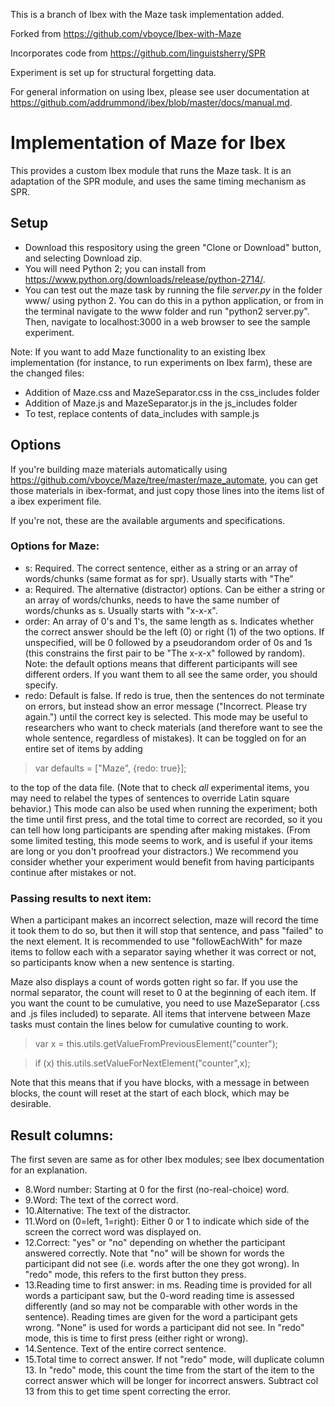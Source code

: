 This is a branch of Ibex with the Maze task implementation added. 

Forked from https://github.com/vboyce/Ibex-with-Maze

Incorporates code from https://github.com/linguistsherry/SPR

Experiment is set up for structural forgetting data.


For general information on using Ibex, please see user documentation at <https://github.com/addrummond/ibex/blob/master/docs/manual.md>.

# Implementation of Maze for Ibex

This provides a custom Ibex module that runs the Maze task. It is an adaptation of the SPR module, and uses the same timing mechanism as SPR. 

## Setup

* Download this respository using the green "Clone or Download" button, and selecting Download zip. 
* You will need Python 2; you can install from <https://www.python.org/downloads/release/python-2714/>.
* You can test out the maze task by running the file *server.py* in the folder www/ using python 2. You can do this in a python application, or from in the terminal navigate to the www folder and run "python2 server.py". Then, navigate to localhost:3000 in a web browser to see the sample experiment. 

Note: If you want to add Maze functionality to an existing Ibex implementation (for instance, to run experiments on Ibex farm), these are the changed files:
* Addition of Maze.css and MazeSeparator.css in the css_includes folder
* Addition of Maze.js and MazeSeparator.js in the js_includes folder
* To test, replace contents of data_includes with sample.js 
## Options

If you're building maze materials automatically using <https://github.com/vboyce/Maze/tree/master/maze_automate>, you can get those materials in ibex-format, and just copy those lines into the items list of a ibex experiment file. 

If you're not, these are the available arguments and specifications. 

### Options for Maze: 
* s: Required. The correct sentence, either as a string or an array of words/chunks (same format as for spr). Usually starts with "The"
* a: Required. The alternative (distractor) options. Can be either a string or an array of words/chunks, needs to have the same number of words/chunks as s. Usually starts with "x-x-x". 
* order: An array of 0's and 1's, the same length as s. Indicates whether the correct answer should be the left (0) or right (1) of the two options. If unspecified, will be 0 followed by a pseudorandom order of 0s and 1s (this constrains the first pair to be "The x-x-x" followed by random). Note: the default options means that different participants will see different orders. If you want them to all see the same order, you should specify. 
* redo: Default is false. If redo is true, then the sentences do not terminate on errors, but instead show an error message ("Incorrect. Please try again.") until the correct key is selected. This mode may be useful to researchers who want to check materials (and therefore want to see the whole sentence, regardless of mistakes). It can be toggled on for an entire set of items by adding

> var defaults = ["Maze", {redo: true}];

to the top of the data file. (Note that to check *all* experimental items, you may need to relabel the types of sentences to override Latin square behavior.)
This mode can also be used when running the experiment; both the time until first press, and the total time to correct are recorded, so it you can tell how long participants are spending after making mistakes. (From some limited testing, this mode seems to work, and is useful if your items are long or you don't proofread your distractors.) We recommend you consider whether your experiment would benefit from having participants continue after mistakes or not. 

### Passing results to next item:
When a participant makes an incorrect selection, maze will record the time it took them to do so, but then it will stop that sentence, and pass "failed" to the next element. It is recommended to use "followEachWith" for maze items to follow each with a separator saying whether it was correct or not, so participants know when a new sentence is starting. 

Maze also displays a count of words gotten right so far. If you use the normal separator, the count will reset to 0 at the beginning of each item. If you want the count to be cumulative, you need to use MazeSeparator (.css and .js files included) to separate. All items that intervene between Maze tasks must contain the lines below for cumulative counting to work. 
> var x = this.utils.getValueFromPreviousElement("counter");

> if (x) this.utils.setValueForNextElement("counter",x);

Note that this means that if you have blocks, with a message in between blocks, the count will reset at the start of each block, which may be desirable.

## Result columns: 
The first seven are same as for other Ibex modules; see Ibex documentation for an explanation. 
* 8.Word number: Starting at 0 for the first (no-real-choice) word.
* 9.Word: The text of the correct word.
* 10.Alternative: The text of the distractor.
* 11.Word on (0=left, 1=right): Either 0 or 1 to indicate which side of the screen the correct word was displayed on. 
* 12.Correct: "yes" or "no" depending on whether the participant answered correctly. Note that "no" will be shown for words the participant did not see (i.e. words after the one they got wrong). In "redo" mode, this refers to the first button they press.
* 13.Reading time to first answer: in ms. Reading time is provided for all words a participant saw, but the 0-word reading time is assessed differently (and so may not be comparable with other words in the sentence). Reading times are given for the word a participant gets wrong. "None" is used for words a participant did not see. In "redo" mode, this is time to first press (either right or wrong).
* 14.Sentence. Text of the entire correct sentence. 
* 15.Total time to correct answer. If not "redo" mode, will duplicate column 13. In "redo" mode, this count the time from the start of the item to the correct answer which will be longer for incorrect answers. Subtract col 13 from this to get time spent correcting the error.

